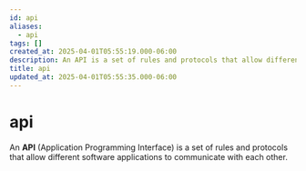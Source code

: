 ```yaml
---
id: api
aliases:
  - api
tags: []
created_at: 2025-04-01T05:55:19.000-06:00
description: An API is a set of rules and protocols that allow different software applications to communicate with each other.
title: api
updated_at: 2025-04-01T05:55:35.000-06:00
---
```


# api

An **API** (Application Programming Interface) is a set of rules and protocols that allow different software applications to communicate with each other.

